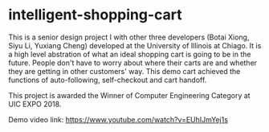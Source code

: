 # intelligent-shopping-cart

This is a senior design project I with other three developers (Botai Xiong, Siyu Li, Yuxiang Cheng) developed at the University of Illinois at Chiago. It is a high level abstration of what an ideal shopping cart is going to be in the future. People don't have to worry about where their carts are and whether they are getting in other customers' way. This demo cart achieved the functions of auto-following, self-checkout and cart handoff.

This project is awarded the Winner of Computer Engineering Category at UIC EXPO 2018.

Demo video link: https://www.youtube.com/watch?v=EUhIJmYej1s
